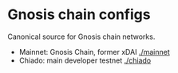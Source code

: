 # Gnosis chain configs

Canonical source for Gnosis chain networks. 

- Mainnet: Gnosis Chain, former xDAI [./mainnet](./mainnet)
- Chiado: main developer testnet [./chiado](./chiado)

